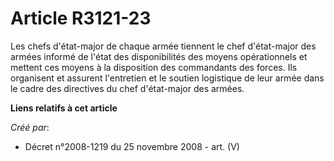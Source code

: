 # Article R3121-23

Les chefs d'état-major de chaque armée tiennent le chef d'état-major des armées informé de l'état des disponibilités des
moyens opérationnels et mettent ces moyens à la disposition des commandants des forces. Ils organisent et assurent
l'entretien et le soutien logistique de leur armée dans le cadre des directives du chef d'état-major des armées.

**Liens relatifs à cet article**

_Créé par_:

  - Décret n°2008-1219 du 25 novembre 2008 - art. (V)
